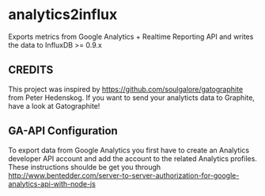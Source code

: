 # analytics2influx
Exports metrics from Google Analytics + Realtime Reporting API and writes the data to InfluxDB >= 0.9.x


## CREDITS
This project was inspired by https://github.com/soulgalore/gatographite from Peter Hedenskog. If you want to send your analyticts data to Graphite, have a look at Gatographite!

## GA-API Configuration

To export data from Google Analytics you first have to create an Analytics developer API account and add the account to the related Analytics profiles. These instructions 
shoulde be get you through  http://www.bentedder.com/server-to-server-authorization-for-google-analytics-api-with-node-js



